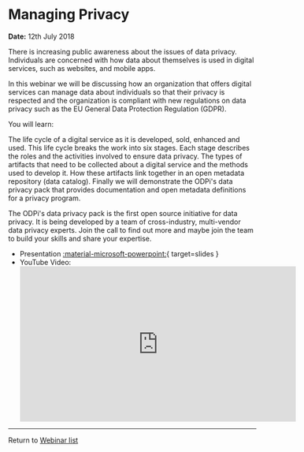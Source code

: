 <!-- SPDX-License-Identifier: Apache-2.0 -->
<!-- Copyright Contributors to the ODPi Egeria project 2020. -->

# Managing Privacy

**Date:** 12th July 2018

There is increasing public awareness about the issues of data privacy. Individuals are concerned with how data about themselves is used in digital services, such as websites, and mobile apps.

In this webinar we will be discussing how an organization that offers digital services can manage data about individuals so that their privacy is respected and the organization is compliant with new regulations on data privacy such as the EU General Data Protection Regulation (GDPR).

You will learn:

The life cycle of a digital service as it is developed, sold, enhanced and used. This life cycle breaks the work into six stages. Each stage describes the roles and the activities involved to ensure data privacy.
The types of artifacts that need to be collected about a digital service and the methods used to develop it.
How these artifacts link together in an open metadata repository (data catalog).
Finally we will demonstrate the ODPi's data privacy pack that provides documentation and open metadata definitions for a privacy program.

The ODPi's data privacy pack is the first open source initiative for data privacy. It is being developed by a team of cross-industry, multi-vendor data privacy experts. Join the call to find out more and maybe join the team to build your skills and share your expertise.

* Presentation [:material-microsoft-powerpoint:](./ODPi%20-%20Privacy%20Pack%20-%20Webinar%20-%2011th%20July%202018.pptx){ target=slides }
* YouTube Video:
    <div class="video-wrapper">
      <iframe width="560" height="315" src="https://www.youtube.com/embed/_SExbehT5nQ" title="YouTube video player" frameborder="0" allow="accelerometer; autoplay; clipboard-write; encrypted-media; gyroscope; picture-in-picture" allowfullscreen></iframe>
    </div>

----
Return to [Webinar list](/education/previous-webinars/overview)
